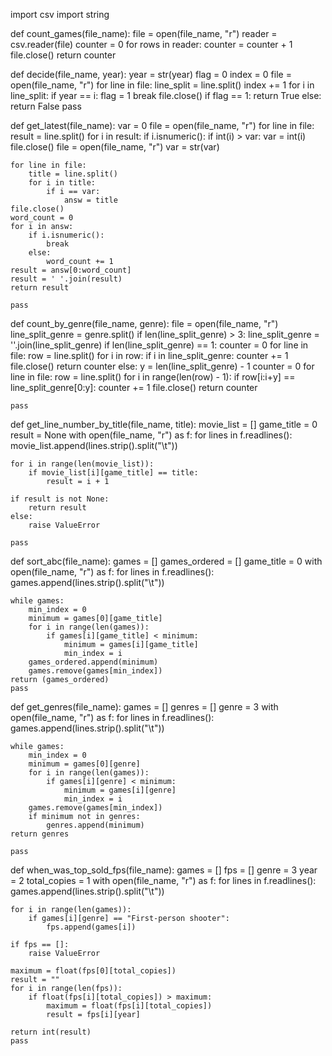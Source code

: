 import csv
import string


def count_games(file_name):
    file = open(file_name, "r")
    reader = csv.reader(file)
    counter = 0
    for rows in reader:
        counter = counter + 1
    file.close()
    return counter


def decide(file_name, year):
    year = str(year)
    flag = 0
    index = 0
    file = open(file_name, "r")
    for line in file:
        line_split = line.split()
        index += 1
        for i in line_split:
            if year == i:
                flag = 1
                break
    file.close()
    if flag == 1:
        return True
    else:
        return False
    pass


def get_latest(file_name):
    var = 0
    file = open(file_name, "r")
    for line in file:
        result = line.split()
        for i in result:
            if i.isnumeric():
                if int(i) > var:
                    var = int(i)
    file.close()
    file = open(file_name, "r")
    var = str(var)

    for line in file:
        title = line.split()
        for i in title:
            if i == var:
                answ = title
    file.close()
    word_count = 0
    for i in answ:
        if i.isnumeric():
            break
        else:
            word_count += 1
    result = answ[0:word_count]
    result = ' '.join(result)
    return result

    pass


def count_by_genre(file_name, genre):
    file = open(file_name, "r")
    line_split_genre = genre.split()
    if len(line_split_genre) > 3:
        line_split_genre = ''.join(line_split_genre)
    if len(line_split_genre) == 1:
        counter = 0
        for line in file:
            row = line.split()
            for i in row:
                if i in line_split_genre:
                    counter += 1
        file.close()
        return counter
    else:
        y = len(line_split_genre) - 1
        counter = 0
        for line in file:
            row = line.split()
            for i in range(len(row) - 1):
                if row[i:i+y] == line_split_genre[0:y]:
                    counter += 1
        file.close()
        return counter

    pass


def get_line_number_by_title(file_name, title):
    movie_list = []
    game_title = 0
    result = None
    with open(file_name, "r") as f:
        for lines in f.readlines():
            movie_list.append(lines.strip().split("\t"))

    for i in range(len(movie_list)):
        if movie_list[i][game_title] == title: 
            result = i + 1

    if result is not None:
        return result
    else:
        raise ValueError
    
    pass


def sort_abc(file_name):
    games = []
    games_ordered = []
    game_title = 0
    with open(file_name, "r") as f:
        for lines in f.readlines():
            games.append(lines.strip().split("\t"))

    while games:
        min_index = 0
        minimum = games[0][game_title]
        for i in range(len(games)):
            if games[i][game_title] < minimum:
                minimum = games[i][game_title]
                min_index = i
        games_ordered.append(minimum)
        games.remove(games[min_index])
    return (games_ordered)
    pass


def get_genres(file_name):
    games = []
    genres = []
    genre = 3
    with open(file_name, "r") as f:
        for lines in f.readlines():
            games.append(lines.strip().split("\t"))

    while games:    
        min_index = 0
        minimum = games[0][genre]
        for i in range(len(games)):
            if games[i][genre] < minimum:
                minimum = games[i][genre]
                min_index = i
        games.remove(games[min_index])
        if minimum not in genres:
            genres.append(minimum)
    return genres

    pass


def when_was_top_sold_fps(file_name):
    games = []
    fps = []
    genre = 3
    year = 2
    total_copies = 1
    with open(file_name, "r") as f:
        for lines in f.readlines():
            games.append(lines.strip().split("\t"))

    for i in range(len(games)):
        if games[i][genre] == "First-person shooter":
            fps.append(games[i])

    if fps == []:
        raise ValueError
    
    maximum = float(fps[0][total_copies])
    result = ""
    for i in range(len(fps)):
        if float(fps[i][total_copies]) > maximum:
            maximum = float(fps[i][total_copies])
            result = fps[i][year]

    return int(result)
    pass
